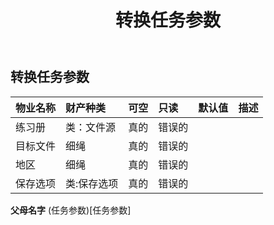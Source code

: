 ﻿---
title: 转换任务参数
second_title: Aspose.Cells Cloud Documen
type: docs
url: /zh/specification/model/converttaskparameter/
description: Aspose.Cells 云模型规范：ConvertTaskParameter。轻松处理 Excel 和其他电子表格文档，具有打开、生成、编辑、拆分、合并、比较和转换等功能
weight: 50
---
## **转换任务参数**

 

|物业名称|财产种类|可空|只读|默认值|描述|
|:- |:- |:- |:- |:- |:- |
|练习册|类：文件源|真的|错误的|||
|目标文件|细绳|真的|错误的|||
|地区|细绳|真的|错误的|||
|保存选项|类:保存选项|真的|错误的|||

**父母名字** (任务参数)[任务参数]